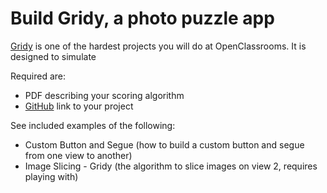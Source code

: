 # Build Gridy, a photo puzzle app

[Gridy](https://openclassrooms.com/en/projects/build-gridy-a-photo-puzzle-app/assignment) is one of the hardest projects you will do at OpenClassrooms. It is designed to simulate

Required are:

- PDF describing your scoring algorithm
- [GitHub](https://www.github.com) link to your project

See included examples of the following:

- Custom Button and Segue (how to build a custom button and segue from one view to another)
- Image Slicing - Gridy (the algorithm to slice images on view 2, requires playing with)
